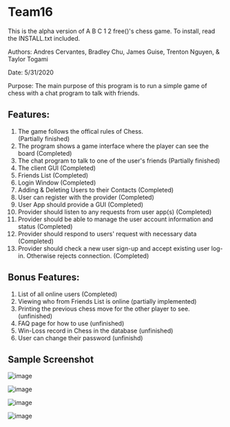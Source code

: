 # Team16
This is the alpha version of A B C 1 2 free()'s chess game. To install, read the INSTALL.txt included. 

Authors: Andres Cervantes, Bradley Chu, James Guise, Trenton Nguyen, & Taylor Togami 

Date: 5/31/2020

Purpose: The main purpose of this program is to run a simple game of chess with a chat program to talk with friends. 

## Features:
1. The game follows the offical rules of Chess.     
    (Partially finished)
2. The program shows a game interface where the player can see the board
    (Completed)
3. The chat program to talk to one of the user's friends
    (Partially finished)
4. The client GUI
    (Completed)
5. Friends List
    (Completed)
6. Login Window
    (Completed)
7. Adding & Deleting Users to their Contacts
    (Completed)
8. User can register with the provider
    (Completed)
9. User App should provide a GUI
    (Completed)
10. Provider should listen to any requests from user app(s)
    (Completed)
11. Provider should be able to manage the user account information and status
    (Completed)
12. Provider should respond to users' request with necessary data
    (Completed)
13. Provider should check a new user sign-up and accept existing user log-in. Otherwise rejects connection.
    (Completed)

## Bonus Features:
1. List of all online users
    (Completed)
2. Viewing who from Friends List is online 
    (partially implemented)
3. Printing the previous chess move for the other player to see.
    (unfinished)
4. FAQ page for how to use
    (unfinished)
5. Win-Loss record in Chess in the database
    (unfinished)
6. User can change their password
    (unfinishd)



## Sample Screenshot
![image](https://github.com/cervand/chess-application/assets/95746489/1db9f5f0-9eaa-41a8-a2c3-6a5349317621)

![image](https://github.com/cervand/chess-application/assets/95746489/d86b68a0-6648-4d3e-bbe4-a9149d7d7312)

![image](https://github.com/cervand/chess-application/assets/95746489/a104bdfe-f6f0-4b26-9f8c-77b326eff927)

![image](https://github.com/cervand/chess-application/assets/95746489/918cb442-2a37-4729-b8ac-c6e5b08c82cd)
